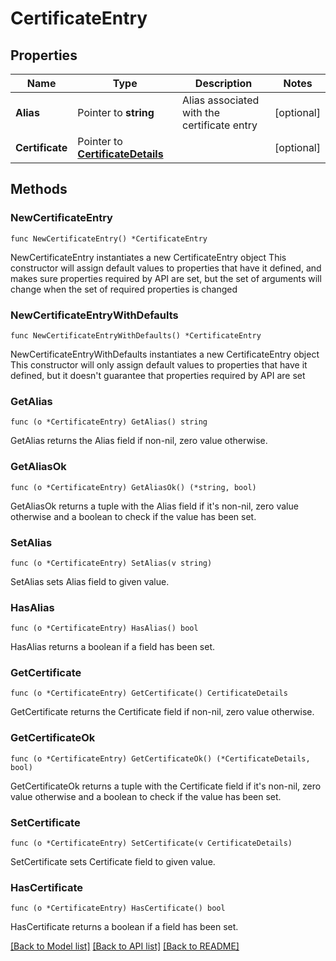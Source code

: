 # CertificateEntry

## Properties

Name | Type | Description | Notes
------------ | ------------- | ------------- | -------------
**Alias** | Pointer to **string** | Alias associated with the certificate entry | [optional] 
**Certificate** | Pointer to [**CertificateDetails**](CertificateDetails.md) |  | [optional] 

## Methods

### NewCertificateEntry

`func NewCertificateEntry() *CertificateEntry`

NewCertificateEntry instantiates a new CertificateEntry object
This constructor will assign default values to properties that have it defined,
and makes sure properties required by API are set, but the set of arguments
will change when the set of required properties is changed

### NewCertificateEntryWithDefaults

`func NewCertificateEntryWithDefaults() *CertificateEntry`

NewCertificateEntryWithDefaults instantiates a new CertificateEntry object
This constructor will only assign default values to properties that have it defined,
but it doesn't guarantee that properties required by API are set

### GetAlias

`func (o *CertificateEntry) GetAlias() string`

GetAlias returns the Alias field if non-nil, zero value otherwise.

### GetAliasOk

`func (o *CertificateEntry) GetAliasOk() (*string, bool)`

GetAliasOk returns a tuple with the Alias field if it's non-nil, zero value otherwise
and a boolean to check if the value has been set.

### SetAlias

`func (o *CertificateEntry) SetAlias(v string)`

SetAlias sets Alias field to given value.

### HasAlias

`func (o *CertificateEntry) HasAlias() bool`

HasAlias returns a boolean if a field has been set.

### GetCertificate

`func (o *CertificateEntry) GetCertificate() CertificateDetails`

GetCertificate returns the Certificate field if non-nil, zero value otherwise.

### GetCertificateOk

`func (o *CertificateEntry) GetCertificateOk() (*CertificateDetails, bool)`

GetCertificateOk returns a tuple with the Certificate field if it's non-nil, zero value otherwise
and a boolean to check if the value has been set.

### SetCertificate

`func (o *CertificateEntry) SetCertificate(v CertificateDetails)`

SetCertificate sets Certificate field to given value.

### HasCertificate

`func (o *CertificateEntry) HasCertificate() bool`

HasCertificate returns a boolean if a field has been set.


[[Back to Model list]](../README.md#documentation-for-models) [[Back to API list]](../README.md#documentation-for-api-endpoints) [[Back to README]](../README.md)


